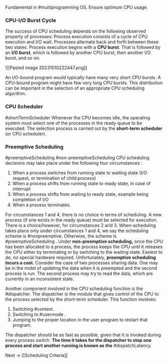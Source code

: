 Fundamental in #multiprogramming OS. Ensure optimum CPU usage.

### CPU-I/O Burst Cycle

The success of CPU scheduling depends on the following observed property of
processes: Process execution consists of a cycle of CPU execution and I/O wait. Processes alternate back and forth between these two states. Process execution begins with a **CPU burst**. That is followed by an **I/O burst**, which is followed by another CPU burst, then another I/O burst, and so on.

![[Pasted image 20231010222447.png]]

An I/O-bound program would typically have many very short CPU bursts. A CPU-bound program might have few very long CPU bursts. This distribution can be important in the selection of an appropriate CPU scheduling algorithm.

### CPU Scheduler
#shortTermScheduler
Whenever the CPU becomes idle, the operating system must select one of the
processes in the ready queue to be executed. The selection process is carried
out by the **short-term scheduler** (or CPU scheduler).

### Preemptive Scheduling
#preemptiveScheduling #non-preemptiveScheduling
CPU scheduling decisions may take place under the following four circumstances : 
1. When a process switches from running state to waiting state (I/O request, or termination of child process)
2. When a process shifts from running state to ready state, in case of interrupt
3. When a process shifts from waiting to ready state, example being completion of I/O
4. When a process terminates.

For circumstances 1 and 4, there is no choice in terms of scheduling. A new
process (if one exists in the ready queue) must be selected for execution. There
is a choice/however, for circumstances 2 arid 3. 
When-scheduling takes place only under circumstances 1 and 4, we say
the scheduling scheme is #nonpreemptive. Otherwise, the scheme is #preemptiveScheduling . 
Under **non-preemptive scheduling,** once the CPU has been allocated
to a process, the process keeps the CPU until it releases the CPU either by
terminating or by switching to the waiting state. Easiest to do, no special hardware required.
Unfortunately, **preemptive scheduling incurs a cost**. Consider the case of
two processes sharing data. One may be in the midst of updating the data when
it is preempted and the second process is run. The second process may try to
read the data, which are currently in an inconsistent state.

Another component involved in the CPU scheduling function is the #dispatcher. The dispatcher is the module that gives control of the CPU to the process selected by the short-term scheduler. This function involves:
1. Switching #context.
2.  Switching to #usermode .
3.  Jumping to the proper location in the user program to restart that program.

The dispatcher should be as fast as possible, given that it is invoked during
every process switch. **The time it takes for the dispatcher to stop one process
and start another running is known as the** #dispatchLatency.

Next → [[Scheduling Criteria]] 


